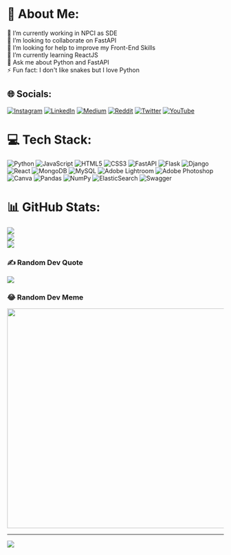 # 💫 About Me:
🔭 I’m currently working in NPCI as SDE<br>👯 I’m looking to collaborate on FastAPI<br>🤝 I’m looking for help to improve my Front-End Skills<br>🌱 I’m currently learning ReactJS<br>💬 Ask me about Python and FastAPI<br>⚡ Fun fact: I don't like snakes but I love Python


## 🌐 Socials:
[![Instagram](https://img.shields.io/badge/Instagram-%23E4405F.svg?logo=Instagram&logoColor=white)](https://instagram.com/be_like__ram) [![LinkedIn](https://img.shields.io/badge/LinkedIn-%230077B5.svg?logo=linkedin&logoColor=white)](https://linkedin.com/in/sreeramsutraye) [![Medium](https://img.shields.io/badge/Medium-12100E?logo=medium&logoColor=white)](https://medium.com/@sreeramsutraye) [![Reddit](https://img.shields.io/badge/Reddit-%23FF4500.svg?logo=Reddit&logoColor=white)](https://reddit.com/user/sreeramsonu) [![Twitter](https://img.shields.io/badge/Twitter-%231DA1F2.svg?logo=Twitter&logoColor=white)](https://twitter.com/sreeramsutraye) [![YouTube](https://img.shields.io/badge/YouTube-%23FF0000.svg?logo=YouTube&logoColor=white)](https://youtube.com/c/UCKUr5BeybF1rQE6GYZ4-pXg) 

# 💻 Tech Stack:
![Python](https://img.shields.io/badge/python-3670A0?style=for-the-badge&logo=python&logoColor=ffdd54) ![JavaScript](https://img.shields.io/badge/javascript-%23323330.svg?style=for-the-badge&logo=javascript&logoColor=%23F7DF1E) ![HTML5](https://img.shields.io/badge/html5-%23E34F26.svg?style=for-the-badge&logo=html5&logoColor=white) ![CSS3](https://img.shields.io/badge/css3-%231572B6.svg?style=for-the-badge&logo=css3&logoColor=white) ![FastAPI](https://img.shields.io/badge/FastAPI-005571?style=for-the-badge&logo=fastapi) ![Flask](https://img.shields.io/badge/flask-%23000.svg?style=for-the-badge&logo=flask&logoColor=white) ![Django](https://img.shields.io/badge/django-%23092E20.svg?style=for-the-badge&logo=django&logoColor=white) ![React](https://img.shields.io/badge/react-%2320232a.svg?style=for-the-badge&logo=react&logoColor=%2361DAFB) ![MongoDB](https://img.shields.io/badge/MongoDB-%234ea94b.svg?style=for-the-badge&logo=mongodb&logoColor=white) ![MySQL](https://img.shields.io/badge/mysql-%2300f.svg?style=for-the-badge&logo=mysql&logoColor=white) ![Adobe Lightroom](https://img.shields.io/badge/Adobe%20Lightroom-31A8FF.svg?style=for-the-badge&logo=Adobe%20Lightroom&logoColor=white) ![Adobe Photoshop](https://img.shields.io/badge/adobephotoshop-%2331A8FF.svg?style=for-the-badge&logo=adobephotoshop&logoColor=white) ![Canva](https://img.shields.io/badge/Canva-%2300C4CC.svg?style=for-the-badge&logo=Canva&logoColor=white) ![Pandas](https://img.shields.io/badge/pandas-%23150458.svg?style=for-the-badge&logo=pandas&logoColor=white) ![NumPy](https://img.shields.io/badge/numpy-%23013243.svg?style=for-the-badge&logo=numpy&logoColor=white) ![ElasticSearch](https://img.shields.io/badge/-ElasticSearch-005571?style=for-the-badge&logo=elasticsearch) ![Swagger](https://img.shields.io/badge/-Swagger-%23Clojure?style=for-the-badge&logo=swagger&logoColor=white)
# 📊 GitHub Stats:
![](https://github-readme-stats.vercel.app/api?username=sreeramsutraye&theme=dark&hide_border=false&include_all_commits=false&count_private=false)<br/>
![](https://github-readme-streak-stats.herokuapp.com/?user=sreeramsutraye&theme=dark&hide_border=false)<br/>
![](https://github-readme-stats.vercel.app/api/top-langs/?username=sreeramsutraye&theme=dark&hide_border=false&include_all_commits=false&count_private=false&layout=compact)

### ✍️ Random Dev Quote
![](https://quotes-github-readme.vercel.app/api?type=horizontal&theme=radical)

### 😂 Random Dev Meme
<img src="https://random-memer.herokuapp.com/" width="512px"/>

---
[![](https://visitcount.itsvg.in/api?id=sreeramsutraye&icon=7&color=3)](https://visitcount.itsvg.in)
